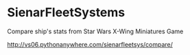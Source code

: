# SienarFleetSystems

Compare ship's stats from Star Wars X-Wing Miniatures Game

http://vs06.pythonanywhere.com/sienarfleetsys/compare/

